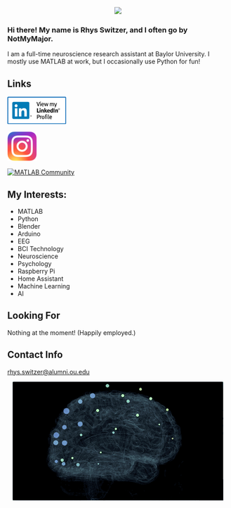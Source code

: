 


<p align="center">
  <img src="BlenderEEGBRainGif.gif" />
</p>

### Hi there! My name is Rhys Switzer, and I often go by NotMyMajor.
I am a full-time neuroscience research assistant at Baylor University. I mostly use MATLAB at work, but I occasionally use Python for fun!

## Links
[![LinkedIn](View-my-LinkedIn-profile-image-3-300x140.png-900x419.png)](https://www.linkedin.com/in/rhys-switzer-6811851a6)

[![Instagram](imageedit_3_7620613440.png)](https://www.instagram.com/rhys_switzer/)

[![MATLAB Community](https://www.mathworks.com/matlabcentral/images/matlab-file-exchange.svg)](https://www.mathworks.com/matlabcentral/profile/authors/21009000?s_tid=gn_comm)

## My Interests:
* MATLAB
* Python
* Blender
* Arduino
* EEG
* BCI Technology
* Neuroscience
* Psychology
* Raspberry Pi
* Home Assistant
* Machine Learning
* AI

## Looking For
Nothing at the moment! (Happily employed.)

## Contact Info
rhys.switzer@alumni.ou.edu



<!---
NotMyMajor/NotMyMajor is a ✨ special ✨ repository because its `README.md` (this file) appears on your GitHub profile.
You can click the Preview link to take a look at your changes.
--->

<p align="center">
  <img src="OpenBCI-WebXR-EEG.gif" />
</p>
